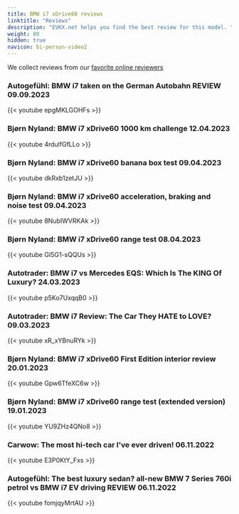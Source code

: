 ```yaml
---
title: BMW i7 xDrive60 reviews
linktitle: "Reviews"
description: "EVKX.net helps you find the best review for this model. "
weight: 80
hidden: true
navicon: bi-person-video2
---
```

We collect reviews from our [favorite online reviewers](/guides/evreviewers/)

### Autogefühl: BMW i7 taken on the German Autobahn REVIEW 09.09.2023

{{< youtube epgMKLGOHFs >}}

### Bjørn Nyland: BMW i7 xDrive60 1000 km challenge 12.04.2023

{{< youtube 4rdulfGfLLo >}}

### Bjørn Nyland: BMW i7 xDrive60 banana box test 09.04.2023

{{< youtube dkRxb1zetJU >}}

### Bjørn Nyland: BMW i7 xDrive60 acceleration, braking and noise test 09.04.2023

{{< youtube 8NubIWVRKAk >}}

### Bjørn Nyland: BMW i7 xDrive60 range test 08.04.2023

{{< youtube GI5G1-sQQUs >}}

### Autotrader: BMW i7 vs Mercedes EQS: Which Is The KING Of Luxury? 24.03.2023

{{< youtube p5Ko7UxqqB0 >}}

### Autotrader: BMW i7 Review: The Car They HATE to LOVE? 09.03.2023

{{< youtube xR_xYBnuRYk >}}

### Bjørn Nyland: BMW i7 xDrive60 First Edition interior review 20.01.2023

{{< youtube Gpw6TfeXC6w >}}

### Bjørn Nyland: BMW i7 xDrive60 range test (extended version) 19.01.2023

{{< youtube YU9ZHz4QNo8 >}}

### Carwow: The most hi-tech car I've ever driven! 06.11.2022

{{< youtube E3P0KtY_Fxs >}}

### Autogefühl: The best luxury sedan? all-new BMW 7 Series 760i petrol vs BMW i7 EV driving REVIEW 06.11.2022

{{< youtube fomjqyMrtAU >}}

